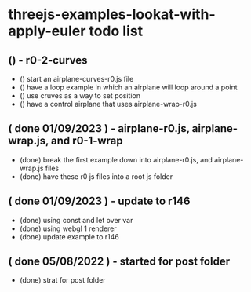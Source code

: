 # threejs-examples-lookat-with-apply-euler todo list

## () - r0-2-curves
* () start an airplane-curves-r0.js file
* () have a loop example in which an airplane will loop around a point
* () use cruves as a way to set position
* () have a control airplane that uses airplane-wrap-r0.js

## ( done 01/09/2023 ) - airplane-r0.js, airplane-wrap.js, and r0-1-wrap
* (done) break the first example down into airplane-r0.js, and airplane-wrap.js files
* (done) have these r0 js files into a root js folder

## ( done 01/09/2023 ) - update to r146
* (done) using const and let over var
* (done) using webgl 1 renderer
* (done) update example to r146

## ( done 05/08/2022 ) - started for post folder
* (done) strat for post folder

